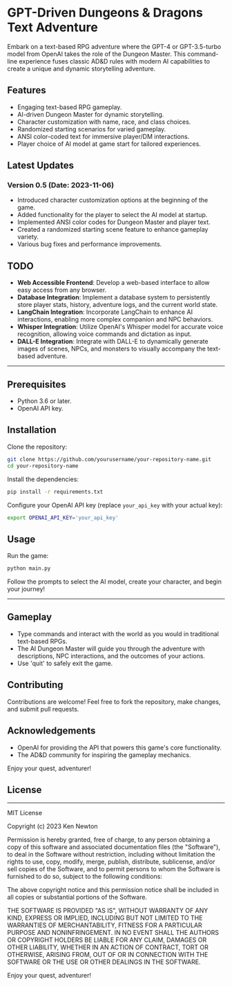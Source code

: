 # GPT-Driven Dungeons & Dragons Text Adventure

Embark on a text-based RPG adventure where the GPT-4 or GPT-3.5-turbo model from OpenAI takes the role of the Dungeon Master. This command-line experience fuses classic AD&D rules with modern AI capabilities to create a unique and dynamic storytelling adventure.

## Features

- Engaging text-based RPG gameplay.
- AI-driven Dungeon Master for dynamic storytelling.
- Character customization with name, race, and class choices.
- Randomized starting scenarios for varied gameplay.
- ANSI color-coded text for immersive player/DM interactions.
- Player choice of AI model at game start for tailored experiences.

## Latest Updates

### Version 0.5 (Date: 2023-11-06)

- Introduced character customization options at the beginning of the game.
- Added functionality for the player to select the AI model at startup.
- Implemented ANSI color codes for Dungeon Master and player text.
- Created a randomized starting scene feature to enhance gameplay variety.
- Various bug fixes and performance improvements.

## TODO

- **Web Accessible Frontend**: Develop a web-based interface to allow easy access from any browser.
- **Database Integration**: Implement a database system to persistently store player stats, history, adventure logs, and the current world state.
- **LangChain Integration**: Incorporate LangChain to enhance AI interactions, enabling more complex companion and NPC behaviors.
- **Whisper Integration**: Utilize OpenAI's Whisper model for accurate voice recognition, allowing voice commands and dictation as input.
- **DALL-E Integration**: Integrate with DALL-E to dynamically generate images of scenes, NPCs, and monsters to visually accompany the text-based adventure.


---

## Prerequisites

- Python 3.6 or later.
- OpenAI API key.

## Installation

Clone the repository:

```bash
git clone https://github.com/yourusername/your-repository-name.git
cd your-repository-name
```

Install the dependencies:

```bash
pip install -r requirements.txt
```

Configure your OpenAI API key (replace `your_api_key` with your actual key):

```bash
export OPENAI_API_KEY='your_api_key'
```

## Usage

Run the game:

```bash
python main.py
```

Follow the prompts to select the AI model, create your character, and begin your journey!

---

## Gameplay

- Type commands and interact with the world as you would in traditional text-based RPGs.
- The AI Dungeon Master will guide you through the adventure with descriptions, NPC interactions, and the outcomes of your actions.
- Use 'quit' to safely exit the game.

## Contributing

Contributions are welcome! Feel free to fork the repository, make changes, and submit pull requests.

## Acknowledgements

- OpenAI for providing the API that powers this game's core functionality.
- The AD&D community for inspiring the gameplay mechanics.

Enjoy your quest, adventurer!

## License

---

MIT License

Copyright (c) 2023 Ken Newton

Permission is hereby granted, free of charge, to any person obtaining a copy of this software and associated documentation files (the "Software"), to deal in the Software without restriction, including without limitation the rights to use, copy, modify, merge, publish, distribute, sublicense, and/or sell copies of the Software, and to permit persons to whom the Software is furnished to do so, subject to the following conditions:

The above copyright notice and this permission notice shall be included in all copies or substantial portions of the Software.

THE SOFTWARE IS PROVIDED "AS IS", WITHOUT WARRANTY OF ANY KIND, EXPRESS OR IMPLIED, INCLUDING BUT NOT LIMITED TO THE WARRANTIES OF MERCHANTABILITY, FITNESS FOR A PARTICULAR PURPOSE AND NONINFRINGEMENT. IN NO EVENT SHALL THE AUTHORS OR COPYRIGHT HOLDERS BE LIABLE FOR ANY CLAIM, DAMAGES OR OTHER LIABILITY, WHETHER IN AN ACTION OF CONTRACT, TORT OR OTHERWISE, ARISING FROM, OUT OF OR IN CONNECTION WITH THE SOFTWARE OR THE USE OR OTHER DEALINGS IN THE SOFTWARE.

Enjoy your quest, adventurer!